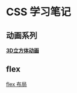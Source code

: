 # CSS 学习笔记

## 动画系列

[**3D立方体动画**](./animation/3d/cube.html)

## flex

[flex 布局](css/flex/instance/flex.md)